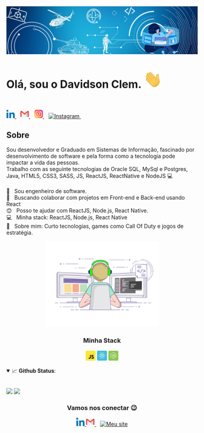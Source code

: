 
<img width="auto" src="https://github.com/davidsonclem/DavidsonClem/blob/master/assets/img/banner5.png">

# Olá, sou o Davidson Clem. <img alt="Olá" width="48px" src="https://github.com/davidsonclem/DavidsonClem/blob/master/assets/img/Hi.gif" />
<br/>
<p align="left">
  <a href="https://www.linkedin.com/in/davidson-clem/">
    <img alt="LinkedIn" width="22px" src="https://github.com/davidsonclem/DavidsonClem/blob/master/assets/img/052-linkedin.svg" />
  </a>&ensp;
 <a href="mailto:davidson.klain@gmail.com">
    <img alt="Email" width="22px" src="https://github.com/davidsonclem/DavidsonClem/blob/master/assets/img/gmail.svg" />
  </a>&ensp;
  <a href="https://www.instagram.com/davidson.clem/">
    <img alt="Instagram" width="22px" src="https://github.com/davidsonclem/DavidsonClem/blob/master/assets/img//044-instagram.svg" />
  </a>&ensp;
  <a href="https://twitter.com/Davidsonclem">
    <img alt="Instagram" width="22px" src="https://abs.twimg.com/responsive-web/client-web/icon-ios.b1fc7275.png" />
  </a>&ensp;
   <a href="https://onama.online/">
   <!-- <img alt="Meu site" width="22px" src="https://rocketseat.com.br/icons/icon-48x48.png" />-->
  </a>
 </p>
 
 ## Sobre
 
 <p>Sou desenvolvedor e Graduado em Sistemas de Informação, fascinado por desenvolvimento de software e pela forma como a tecnologia pode impactar a vida das pessoas.  <br/> 
  Trabalho  com as seguinte tecnologias de Oracle SQL, MySql e Postgres, Java, HTML5, CSS3, SASS, JS, ReactJS, ReactNative e NodeJS 💻
  <br/> <br/> 
  🏥 &nbsp; Sou engenheiro de software.</a>   
  <br/> 💜 &nbsp; Buscando colaborar com projetos em Front-end e Back-end usando React
  <br/> 😊 &nbsp; Posso te ajudar com  ReactJS, Node.js, React Native.
  <br/> 💻 &nbsp; Minha stack: ReactJS, Node.js, React Native
  <br/> 💬 &nbsp; Sobre mim: Curto tecnologias, games como Call Of Duty e jogos de estratégia.
</p> 
  
<p  align="Center"><img alt="GIF" src="https://github.com/davidsonclem/DavidsonClem/blob/master/assets/img/gif3.gif" width="300"/></p> 

<h3 align="center" >Minha Stack</h3>
  <p align="center">
    <img alt="JavaScript" width="26px" src="https://github.com/davidsonclem/DavidsonClem/blob/master/assets/img/javascript.svg" />
    <img alt="React" width="26px" src="https://github.com/davidsonclem/DavidsonClem/blob/master/assets/img/reactjs.svg" />
    <img alt="Node.js" width="26px" src="https://github.com/davidsonclem/DavidsonClem/blob/master/assets/img/node.svg" />
  </p>
  
  <details open>
    <summary>📈 <b>Github Status</b>:</summary>
      <br>
      <p align="center">
       <div>
        <img src="https://github-readme-stats.vercel.app/api?username=DavidsonClem&show_icons=true&include_all_commits=true&count_private=true&&hide=issues&theme=radical"/>     
        <img src="https://github-readme-stats.vercel.app/api/top-langs/?username=DavidsonClem&layout=compact&theme=tokyonight">
       <div/>
      </p>

  </details>
  
  
 <h3 align="center" >Vamos nos conectar 😉</h3>
  <p align="center">
     <a href="https://www.linkedin.com/in/davidson-clem/">
      <img alt="LinkedIn" width="22px" src="https://github.com/davidsonclem/DavidsonClem/blob/master/assets/img/052-linkedin.svg" />
    </a>
    <a href="mailto:davidson.klain@gmail.com">
      <img alt="Email" width="22px" src="https://github.com/davidsonclem/DavidsonClem/blob/master/assets/img/gmail.svg" />
    </a>&ensp;
    <a href="https://app.rocketseat.com.br/me/davidson-clem">
     <img alt="Meu site" width="22px" src="https://rocketseat.com.br/icons/icon-48x48.png" />
    </a>
</p>
